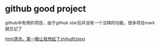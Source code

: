 github good project
===

github中有用的项目，由于github
star后并没有一个注释的功能，很多项目mark就忘记了


[html清洗，第一眼让我想起了zhihu的ztext](https://github.com/mozilla/bleach)
